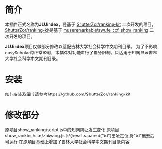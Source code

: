# 简介

本插件正式名称为**JLUindex**，是基于 [ShutterZor/ranking-kit](https://github.com/ShutterZor/ranking-kit) 二次开发的项目，[ShutterZor/ranking-kit](https://github.com/ShutterZor/ranking-kit)是基于 [museremarkable/swufe_ccf_show_ranking](https://github.com/museremarkable/swufe_ccf_show_ranking) 二次开发的项目。

**JLUindex**项目仅做部分修改以适配吉林大学社会科学中文期刊目录。
为了不影响easyScholar的正常盈利，本插件对功能进行了部分限制，只适用于知网显示吉林大学社会科学中文期刊目录。

# 安装

如何安装及细节请参考https://github.com/ShutterZor/ranking-kit

# 修改部分

原项目show_ranking/script.js中的知网网址发生变化
原项目show_ranking/site/zhiwang.js中的results.parent("td")无法定位,将"td"删去后可运行
在原项目基础上增加了吉林大学社会科学中文期刊目录内容

